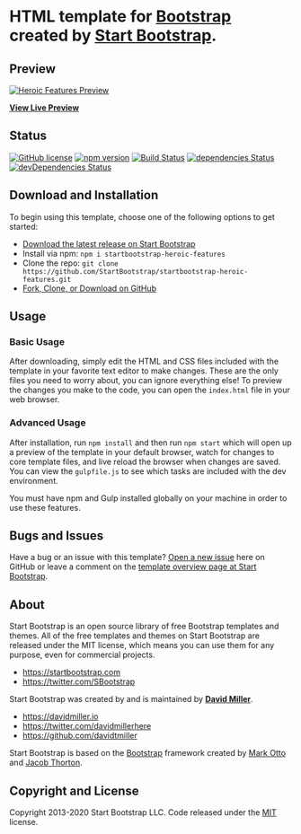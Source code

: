# HTML template for [Bootstrap](https://getbootstrap.com/) created by [Start Bootstrap](https://startbootstrap.com/).

## Preview

[![Heroic Features Preview](https://assets.startbootstrap.com/img/screenshots/templates/heroic-features.png)](https://startbootstrap.github.io/startbootstrap-heroic-features/)

**[View Live Preview](https://startbootstrap.github.io/startbootstrap-heroic-features/)**

## Status

[![GitHub license](https://img.shields.io/badge/license-MIT-blue.svg)](https://raw.githubusercontent.com/StartBootstrap/startbootstrap-heroic-features/master/LICENSE)
[![npm version](https://img.shields.io/npm/v/startbootstrap-heroic-features.svg)](https://www.npmjs.com/package/startbootstrap-heroic-features)
[![Build Status](https://travis-ci.org/StartBootstrap/startbootstrap-heroic-features.svg?branch=master)](https://travis-ci.org/StartBootstrap/startbootstrap-heroic-features)
[![dependencies Status](https://david-dm.org/StartBootstrap/startbootstrap-heroic-features/status.svg)](https://david-dm.org/StartBootstrap/startbootstrap-heroic-features)
[![devDependencies Status](https://david-dm.org/StartBootstrap/startbootstrap-heroic-features/dev-status.svg)](https://david-dm.org/StartBootstrap/startbootstrap-heroic-features?type=dev)

## Download and Installation

To begin using this template, choose one of the following options to get started:

* [Download the latest release on Start Bootstrap](https://startbootstrap.com/template/heroic-features/)
* Install via npm: `npm i startbootstrap-heroic-features`
* Clone the repo: `git clone https://github.com/StartBootstrap/startbootstrap-heroic-features.git`
* [Fork, Clone, or Download on GitHub](https://github.com/StartBootstrap/startbootstrap-heroic-features)

## Usage

### Basic Usage

After downloading, simply edit the HTML and CSS files included with the template in your favorite text editor to make changes. These are the only files you need to worry about, you can ignore everything else! To preview the changes you make to the code, you can open the `index.html` file in your web browser.

### Advanced Usage

After installation, run `npm install` and then run `npm start` which will open up a preview of the template in your default browser, watch for changes to core template files, and live reload the browser when changes are saved. You can view the `gulpfile.js` to see which tasks are included with the dev environment.

You must have npm and Gulp installed globally on your machine in order to use these features.

## Bugs and Issues

Have a bug or an issue with this template? [Open a new issue](https://github.com/StartBootstrap/startbootstrap-heroic-features/issues) here on GitHub or leave a comment on the [template overview page at Start Bootstrap](https://startbootstrap.com/template/heroic-features/).

## About

Start Bootstrap is an open source library of free Bootstrap templates and themes. All of the free templates and themes on Start Bootstrap are released under the MIT license, which means you can use them for any purpose, even for commercial projects.

* <https://startbootstrap.com>
* <https://twitter.com/SBootstrap>

Start Bootstrap was created by and is maintained by **[David Miller](https://davidmiller.io/)**.

* <https://davidmiller.io>
* <https://twitter.com/davidmillerhere>
* <https://github.com/davidtmiller>

Start Bootstrap is based on the [Bootstrap](https://getbootstrap.com/) framework created by [Mark Otto](https://twitter.com/mdo) and [Jacob Thorton](https://twitter.com/fat).

## Copyright and License

Copyright 2013-2020 Start Bootstrap LLC. Code released under the [MIT](https://github.com/StartBootstrap/startbootstrap-heroic-features/blob/gh-pages/LICENSE) license.

